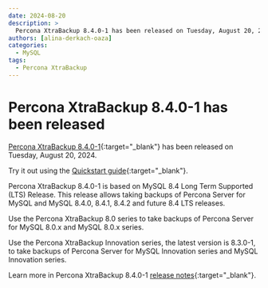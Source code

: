 ```yaml
---
date: 2024-08-20
description: >
  Percona XtraBackup 8.4.0-1 has been released on Tuesday, August 20, 2024.
authors: [alina-derkach-oaza]
categories:
  - MySQL
tags:
  - Percona XtraBackup
---
```


# Percona XtraBackup 8.4.0-1 has been released

<!-- more -->

[Percona XtraBackup 8.4.0-1](https://docs.percona.com/percona-xtrabackup/8.4/){:target="_blank"} has been released on Tuesday, August 20, 2024.

Try it out using the [Quickstart guide](https://docs.percona.com/percona-xtrabackup/8.4/quickstart-overview.html){:target="_blank"}.

Percona XtraBackup 8.4.0-1 is based on MySQL 8.4 Long Term Supported (LTS) Release. This release allows taking backups of Percona Server for MySQL and MySQL 8.4.0, 8.4.1, 8.4.2 and future 8.4 LTS releases.

Use the Percona XtraBackup 8.0 series to take backups of Percona Server for MySQL 8.0.x and MySQL 8.0.x series.

Use the Percona XtraBackup Innovation series, the latest version is 8.3.0-1, to take backups of Percona Server for MySQL Innovation series and MySQL Innovation series.

Learn more in Percona XtraBackup 8.4.0-1 [release notes](https://docs.percona.com/percona-xtrabackup/8.4/release-notes/8.4.0-1.html){:target="_blank"}.

